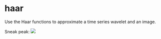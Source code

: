 # haar
Use the Haar functions to approximate a time series wavelet and an image.

Sneak peak:
![](haar_im_boats.gif)  
